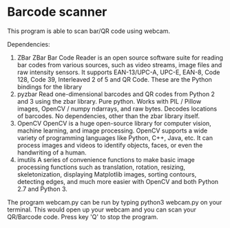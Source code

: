 # Barcode scanner 
This program is able to scan bar/QR code using webcam.

Dependencies:

1. ZBar
ZBar Bar Code Reader is an open source software suite for reading bar codes from various sources, such as video streams, image files and raw intensity sensors. It supports EAN-13/UPC-A, UPC-E, EAN-8, Code 128, Code 39, Interleaved 2 of 5 and QR Code. These are the Python bindings for the library
2. pyzbar
Read one-dimensional barcodes and QR codes from Python 2 and 3 using the zbar library.
Pure python.
Works with PIL / Pillow images, OpenCV / numpy ndarrays, and raw bytes.
Decodes locations of barcodes.
No dependencies, other than the zbar library itself.
3. OpenCV
OpenCV is a huge open-source library for computer vision, machine learning, and image processing. OpenCV supports a wide variety of programming languages like Python, C++, Java, etc. It can process images and videos to identify objects, faces, or even the handwriting of a human.
4. imutils
A series of convenience functions to make basic image processing functions such as translation, rotation, resizing, skeletonization, displaying Matplotlib images, sorting contours, detecting edges, and much more easier with OpenCV and both Python 2.7 and Python 3.

The program webcam.py can be run by typing python3 webcam.py on your terminal.
This would open up your webcam and you can scan your QR/Barcode code.
Press key 'Q' to stop the program.

